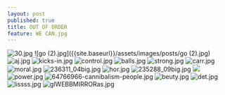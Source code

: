 ```yaml
---
layout: post
published: true
title: OUT OF ORDER
feature: WE CAN.jpg
---
```

![30.jpg]({{site.baseurl}}/assets/images/posts/30.jpg)
![go (2).jpg]({{site.baseurl}}/assets/images/posts/go (2).jpg)
![aj.jpg]({{site.baseurl}}/assets/images/posts/aj.jpg)
![kicks-in.jpg]({{site.baseurl}}/assets/images/posts/kicks-in.jpg)
![control.jpg]({{site.baseurl}}/assets/images/posts/control.jpg)
![balls.jpg]({{site.baseurl}}/assets/images/posts/balls.jpg)
![strong.jpg]({{site.baseurl}}/assets/images/posts/strong.jpg)
![carr.jpg]({{site.baseurl}}/assets/images/posts/carr.jpg)
![moral.jpg]({{site.baseurl}}/assets/images/posts/moral.jpg)
![236311_04big.jpg]({{site.baseurl}}/assets/images/posts/236311_04big.jpg)
![hor.jpg]({{site.baseurl}}/assets/images/posts/hor.jpg)
![235288_09big.jpg]({{site.baseurl}}/assets/images/posts/235288_09big.jpg)
![]({{site.baseurl}}/assets/images/posts/d1a1b6603c609f941da550d6d0464bbe.jpg)
![power.jpg]({{site.baseurl}}/assets/images/posts/power.jpg)
![64766966-cannibalism-people.jpg]({{site.baseurl}}/assets/images/posts/64766966-cannibalism-people.jpg)
![beuty.jpg]({{site.baseurl}}/assets/images/posts/beuty.jpg)
![det.jpg]({{site.baseurl}}/assets/images/posts/det.jpg)
![lissss.jpg]({{site.baseurl}}/assets/images/posts/lissss.jpg)
![glWEBBMIRRORas.jpg]({{site.baseurl}}/assets/images/posts/glWEBBMIRRORas.jpg)
